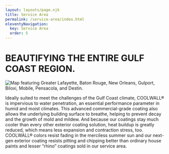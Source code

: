 ```yaml
---
layout: layouts/page.njk
title: Service Area
permalink: /service-area/index.html
eleventyNavigation:
  key: Service Area
  order: 5
---
```


# BEAUTIFYING THE ENTIRE GULF COAST REGION.

![Map featuring Greater Lafayette, Baton Rouge, New Orleans, Gulport, Biloxi, Mobile, Pensacola, and Destin.](/static/img/ServiceAreaMap.jpg)


Ideally suited to meet the challenges of the Gulf Coast climate, COOLWALL® is impervious to water penetration, an essential performance parameter in humid and moist climates. This advanced commercial-grade coating also allows the underlying building surface to breathe, helping to prevent decay and the growth of mold and mildew. And because our coatings stay much cooler than every other exterior coating solution, heat buildup is greatly reduced, which means less expansion and contraction stress, too. COOLWALL&reg; colors resist fading in the merciless summer sun and our next-gen exterior coating resists pitting and chipping better than ordinary house paints and lesser “rhino” coatings sold in our service area.